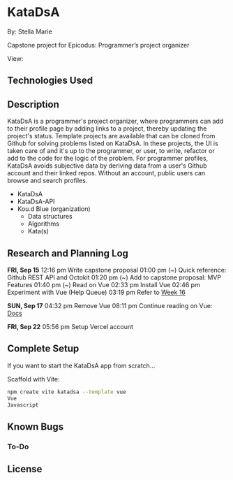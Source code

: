 # KataDsA

By: Stella Marie

Capstone project for Epicodus: Programmer’s project organizer

View:

## Technologies Used

## Description

KataDsA is a programmer's project organizer, where programmers can add to their profile page by adding links to a project, thereby updating the project's status. Template projects are available that can be cloned from Github for solving problems listed on KataDsA. In these projects, the UI is taken care of and it's up to the programmer, or user, to write, refactor or add to the code for the logic of the problem. For programmer profiles, KataDsA avoids subjective data by deriving data from a user's Github account and their linked repos. Without an account, public users can browse and search profiles.

- KataDsA
- KataDsA-API
- Kou.d Blue (organization)
    - Data structures
    - Algorithms
    - Kata(s)

## Research and Planning Log

**FRI, Sep 15**
12:16 pm Write capstone proposal
01:00 pm (~) Quick reference: Github REST API and Octokit
01:20 pm (~) Add to capstone proposal: MVP Features
01:40 pm (~) Read on Vue
02:33 pm Install Vue
02:46 pm Experiment with Vue (Help Queue)
03:19 pm Refer to [Week 16](https://github.com/SmKou/week-16)

**SUN, Sep 17**
04:32 pm Remove Vue
08:11 pm Continue reading on Vue: [Docs](https://vuejs.org/guide/essentials/application.html)

**FRI, Sep 22**
05:56 pm Setup Vercel account

## Complete Setup

If you want to start the KataDsA app from scratch...

Scaffold with Vite:
```bash
npm create vite katadsa --template vue
Vue
Javascript
```

## Known Bugs

### To-Do

## License
